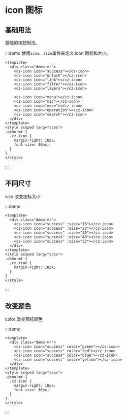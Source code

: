 <!--
 * @Descripttion:
 * @version:
 * @Author: 十三
 * @Date: 2022-10-14 10:23:03
 * @LastEditors: 十三
 * @LastEditTime: 2022-10-17 13:39:11
-->

# icon 图标


## 基础用法

基础的按钮用法。

:::demo 使用`icon`、`size`属性来定义 icon 图标和大小。

```vue
<template>
  <div class="demo-mr">
    <cz-icon icon="success"></cz-icon>
    <cz-icon icon="unlock"></cz-icon>
    <cz-icon icon="link"></cz-icon>
    <cz-icon icon="filter"></cz-icon>
    <cz-icon icon="layers"></cz-icon>

    <cz-icon icon="menu"></cz-icon>
    <cz-icon icon="mic"></cz-icon>
    <cz-icon icon="more"></cz-icon>
    <cz-icon icon="operation"></cz-icon>
    <cz-icon icon="search"></cz-icon>
  </div>
</template>
<style scoped lang="scss">
.demo-mr {
  .cz-icon {
    margin-right: 10px;
    font-size: 30px;
  }
}
</style>
```

:::

## 不同尺寸

size 改变图标大小

:::demo

```vue
<template>
  <div class="demo-mr">
    <cz-icon icon="success" :size="16"></cz-icon>
    <cz-icon icon="success" :size="32"></cz-icon>
    <cz-icon icon="success" :size="40"></cz-icon>
    <cz-icon icon="success" :size="48"></cz-icon>
    <cz-icon icon="success" :size="52"></cz-icon>
  </div>
</template>
<style scoped lang="scss">
.demo-mr {
  .cz-icon {
    margin-right: 10px;
  }
}
</style>
```

:::

## 改变颜色

color 改变图标颜色

:::demo

```vue
<template>
  <div class="demo-mr">
    <cz-icon icon="success" color="green"></cz-icon>
    <cz-icon icon="success" color="red"></cz-icon>
    <cz-icon icon="success" color="blue"></cz-icon>
    <cz-icon icon="success" color="yellow"></cz-icon>
  </div>
</template>
<style scoped lang="scss">
.demo-mr {
  .cz-icon {
    margin-right: 10px;
    font-size: 30px;
  }
}
</style>
```

:::

<br>
<CzMessage />